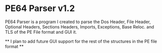 # PE64 Parser v1.2

PE64 Parser is a program I created to parse the Dos Header, File Header, Optional Headers, Sections Headers, Imports, Exceptions, Base Reloc. and TLS of the PE File format and GUI it.

** I plan to add future GUI support for the rest of the structures in the PE file format **
